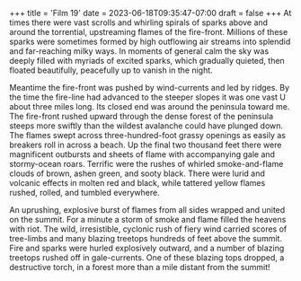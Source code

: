 +++
title = 'Film 19'
date = 2023-06-18T09:35:47-07:00
draft = false
+++
At times there were vast scrolls and whirling spirals of sparks above and around the torrential, upstreaming flames of the fire-front. Millions of these sparks were sometimes formed by high outflowing air streams into splendid and far-reaching milky ways. In moments of general calm the sky was deeply filled with myriads of excited sparks, which gradually quieted, then floated beautifully, peacefully up to vanish in the night.

Meantime the fire-front was pushed by wind-currents and led by ridges. By the time the fire-line had advanced to the steeper slopes it was one vast U about three miles long. Its closed end was around the peninsula toward me. The fire-front rushed upward through the dense forest of the peninsula steeps more swiftly than the wildest avalanche could have plunged down. The flames swept across three-hundred-foot grassy openings as easily as breakers roll in across a beach. Up the final two thousand feet there were magnificent outbursts and sheets of flame with accompanying gale and stormy-ocean roars. Terrific were the rushes of whirled smoke-and-flame clouds of brown, ashen green, and sooty black. There were lurid and volcanic effects in molten red and black, while tattered yellow flames rushed, rolled, and tumbled everywhere.

An uprushing, explosive burst of flames from all sides wrapped and united on the summit. For a minute a storm of smoke and flame filled the heavens with riot. The wild, irresistible, cyclonic rush of fiery wind carried scores of tree-limbs and many blazing treetops hundreds of feet above the summit. Fire and sparks were hurled explosively outward, and a number of blazing treetops rushed off in gale-currents. One of these blazing tops dropped, a destructive torch, in a forest more than a mile distant from the summit!
